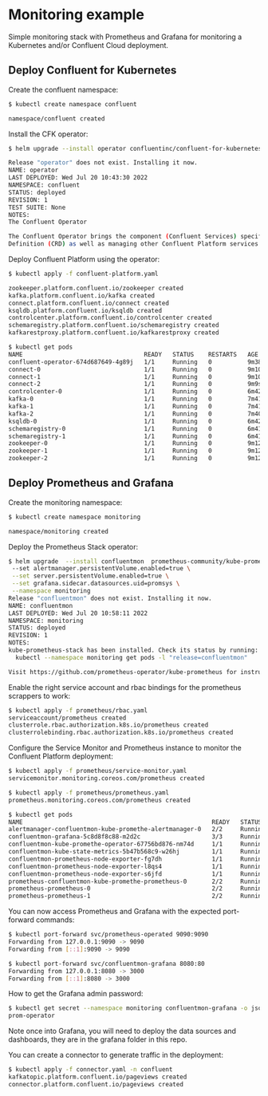 # Monitoring example

Simple monitoring stack with Prometheus and Grafana for monitoring a Kubernetes and/or Confluent Cloud deployment.

## Deploy Confluent for Kubernetes

Create the confluent namespace:

```bash
$ kubectl create namespace confluent                                                                                     2.7.0

namespace/confluent created
```

Install the CFK operator:

```bash
$ helm upgrade --install operator confluentinc/confluent-for-kubernetes  --namespace confluent                           2.7.0

Release "operator" does not exist. Installing it now.
NAME: operator
LAST DEPLOYED: Wed Jul 20 10:43:30 2022
NAMESPACE: confluent
STATUS: deployed
REVISION: 1
TEST SUITE: None
NOTES:
The Confluent Operator

The Confluent Operator brings the component (Confluent Services) specific controllers for kubernetes by providing components specific Custom Resource
Definition (CRD) as well as managing other Confluent Platform services
```

Deploy Confluent Platform using the operator:

```bash
$ kubectl apply -f confluent-platform.yaml                                                                               2.7.0

zookeeper.platform.confluent.io/zookeeper created
kafka.platform.confluent.io/kafka created
connect.platform.confluent.io/connect created
ksqldb.platform.confluent.io/ksqldb created
controlcenter.platform.confluent.io/controlcenter created
schemaregistry.platform.confluent.io/schemaregistry created
kafkarestproxy.platform.confluent.io/kafkarestproxy created
```

```bash
$ kubectl get pods                                                                                                       2.7.0
NAME                                  READY   STATUS    RESTARTS   AGE
confluent-operator-674d687649-4g89j   1/1     Running   0          9m38s
connect-0                             1/1     Running   0          9m10s
connect-1                             1/1     Running   0          9m10s
connect-2                             1/1     Running   0          9m9s
controlcenter-0                       1/1     Running   0          6m42s
kafka-0                               1/1     Running   0          7m41s
kafka-1                               1/1     Running   0          7m41s
kafka-2                               1/1     Running   0          7m40s
ksqldb-0                              1/1     Running   0          6m42s
schemaregistry-0                      1/1     Running   0          6m41s
schemaregistry-1                      1/1     Running   0          6m41s
zookeeper-0                           1/1     Running   0          9m12s
zookeeper-1                           1/1     Running   0          9m12s
zookeeper-2                           1/1     Running   0          9m12s
```


## Deploy Prometheus and Grafana

<!---
 helm upgrade --install azuredeploy stable/prometheus \
  --set alertmanager.persistentVolume.enabled=true \
  --set server.persistentVolume.enabled=true \
  --set-file extraScrapeConfigs=./prometheus/extraScrapeConfigs.yaml \
  --namespace monitoring
--->

Create the monitoring namespace:


```bash
$ kubectl create namespace monitoring                                                                                    2.7.0

namespace/monitoring created
```

Deploy the Prometheus Stack operator:

```bash
$ helm upgrade  --install confluentmon  prometheus-community/kube-prometheus-stack \                                     2.7.0
 --set alertmanager.persistentVolume.enabled=true \
 --set server.persistentVolume.enabled=true \
 --set grafana.sidecar.datasources.uid=promsys \
 --namespace monitoring
Release "confluentmon" does not exist. Installing it now.
NAME: confluentmon
LAST DEPLOYED: Wed Jul 20 10:58:11 2022
NAMESPACE: monitoring
STATUS: deployed
REVISION: 1
NOTES:
kube-prometheus-stack has been installed. Check its status by running:
  kubectl --namespace monitoring get pods -l "release=confluentmon"

Visit https://github.com/prometheus-operator/kube-prometheus for instructions on how to create & configure Alertmanager and Prometheus instances using the Operator.
```

Enable the right service account and rbac bindings for the prometheus scrappers to work:

```bash
$ kubectl apply -f prometheus/rbac.yaml                                                                                  2.7.0
serviceaccount/prometheus created
clusterrole.rbac.authorization.k8s.io/prometheus created
clusterrolebinding.rbac.authorization.k8s.io/prometheus created
```

Configure the Service Monitor and Prometheus instance to monitor the Confluent Platform deployment:

```bash
$ kubectl apply -f prometheus/service-monitor.yaml                                                                       2.7.0
servicemonitor.monitoring.coreos.com/prometheus created
```

```bash
$ kubectl apply -f prometheus/prometheus.yaml                                                                            2.7.0
prometheus.monitoring.coreos.com/prometheus created
```

```bash
$ kubectl get pods                                                                                                       2.7.0
NAME                                                     READY   STATUS    RESTARTS   AGE
alertmanager-confluentmon-kube-promethe-alertmanager-0   2/2     Running   0          9m32s
confluentmon-grafana-5c8d8f8c88-m2d2c                    3/3     Running   0          9m37s
confluentmon-kube-promethe-operator-67756bd876-nm74d     1/1     Running   0          9m37s
confluentmon-kube-state-metrics-5b47b568c9-w26hj         1/1     Running   0          9m37s
confluentmon-prometheus-node-exporter-fg7dh              1/1     Running   0          9m37s
confluentmon-prometheus-node-exporter-l8qs4              1/1     Running   0          9m37s
confluentmon-prometheus-node-exporter-s6jfd              1/1     Running   0          9m37s
prometheus-confluentmon-kube-promethe-prometheus-0       2/2     Running   0          9m32s
prometheus-prometheus-0                                  2/2     Running   0          24s
prometheus-prometheus-1                                  2/2     Running   0          24s
```

You can now access Prometheus and Grafana with the expected port-forward commands:

```bash
$ kubectl port-forward svc/prometheus-operated 9090:9090                                                                 2.7.0
Forwarding from 127.0.0.1:9090 -> 9090
Forwarding from [::1]:9090 -> 9090
```

```bash
$ kubectl port-forward svc/confluentmon-grafana 8080:80                                                                  2.7.0
Forwarding from 127.0.0.1:8080 -> 3000
Forwarding from [::1]:8080 -> 3000
```

How to get the Grafana admin password:

```bash
$ kubectl get secret --namespace monitoring confluentmon-grafana -o jsonpath="{.data.admin-password}" | base64 --decode ; echo
prom-operator
```

Note once into Grafana, you will need to deploy the data sources and dashboards, they are in the grafana folder in this repo.

You can create a connector to generate traffic in the deployment:

```bash
$ kubectl apply -f connector.yaml -n confluent                                                                           2.7.0
kafkatopic.platform.confluent.io/pageviews created
connector.platform.confluent.io/pageviews created
```
